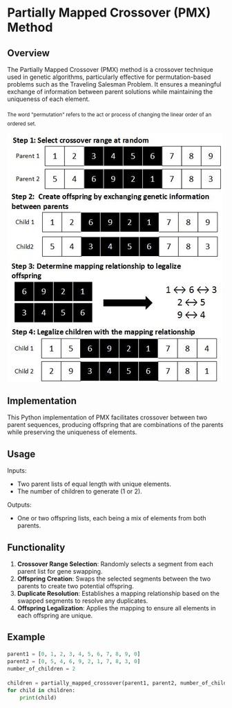 # Partially Mapped Crossover (PMX) Method

## Overview
The Partially Mapped Crossover (PMX) method is a crossover technique used in genetic algorithms, particularly effective for permutation-based problems such as the Traveling Salesman Problem. It ensures a meaningful exchange of information between parent solutions while maintaining the uniqueness of each element.  

<sub>The word "permutation" refers to the act or process of changing the linear order of an ordered set.</sub>

![Partially Mapped Crossover Example](Example-of-partially-mapped-crossover.png)

## Implementation
This Python implementation of PMX facilitates crossover between two parent sequences, producing offspring that are combinations of the parents while preserving the uniqueness of elements.

## Usage
Inputs:
- Two parent lists of equal length with unique elements.
- The number of children to generate (1 or 2).

Outputs:
- One or two offspring lists, each being a mix of elements from both parents.

## Functionality
1. **Crossover Range Selection**: Randomly selects a segment from each parent list for gene swapping.
2. **Offspring Creation**: Swaps the selected segments between the two parents to create two potential offspring.
3. **Duplicate Resolution**: Establishes a mapping relationship based on the swapped segments to resolve any duplicates.
4. **Offspring Legalization**: Applies the mapping to ensure all elements in each offspring are unique.

## Example
```python
parent1 = [0, 1, 2, 3, 4, 5, 6, 7, 8, 9, 0]
parent2 = [0, 5, 4, 6, 9, 2, 1, 7, 8, 3, 0]
number_of_children = 2

children = partially_mapped_crossover(parent1, parent2, number_of_children)
for child in children:
    print(child)

